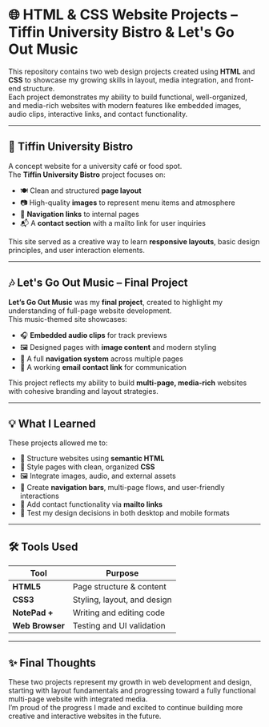 # 🌐 HTML & CSS Website Projects – Tiffin University Bistro & Let's Go Out Music

This repository contains two web design projects created using **HTML** and **CSS** to showcase my growing skills in layout, media integration, and front-end structure.  
Each project demonstrates my ability to build functional, well-organized, and media-rich websites with modern features like embedded images, audio clips, interactive links, and contact functionality.

---

## 🥗 Tiffin University Bistro

A concept website for a university café or food spot.  
The **Tiffin University Bistro** project focuses on:

- 🍽️ Clean and structured **page layout**
- 📷 High-quality **images** to represent menu items and atmosphere
- 🔗 **Navigation links** to internal pages
- 📬 A **contact section** with a mailto link for user inquiries

This site served as a creative way to learn **responsive layouts**, basic design principles, and user interaction elements.

---

## 🎶 Let's Go Out Music – Final Project

**Let’s Go Out Music** was my **final project**, created to highlight my understanding of full-page website development.  
This music-themed site showcases:

- 🎧 **Embedded audio clips** for track previews  
- 🖼️ Designed pages with **image content** and modern styling  
- 🔗 A full **navigation system** across multiple pages  
- 📩 A working **email contact link** for communication

This project reflects my ability to build **multi-page, media-rich** websites with cohesive branding and layout strategies.

---

## 💡 What I Learned

These projects allowed me to:

- 🧱 Structure websites using **semantic HTML**
- 🎨 Style pages with clean, organized **CSS**
- 🖼️ Integrate images, audio, and external assets
- 🧭 Create **navigation bars**, multi-page flows, and user-friendly interactions
- 📧 Add contact functionality via **mailto links**
- 🧪 Test my design decisions in both desktop and mobile formats

---
## 🛠️ Tools Used

| Tool           | Purpose                       |
|----------------|-------------------------------|
| **HTML5**      | Page structure & content      |
| **CSS3**       | Styling, layout, and design   |
| **NotePad +**  | Writing and editing code      |
| **Web Browser**| Testing and UI validation     |

---
## ✨ Final Thoughts

These two projects represent my growth in web development and design, starting with layout fundamentals and progressing toward a fully functional multi-page website with integrated media.  
I’m proud of the progress I made and excited to continue building more creative and interactive websites in the future.


